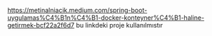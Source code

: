 https://metinalniacik.medium.com/spring-boot-uygulamas%C4%B1n%C4%B1-docker-konteyner%C4%B1-haline-getirmek-bcf22a2f6d7 
bu linkdeki proje kullanılmıstır

